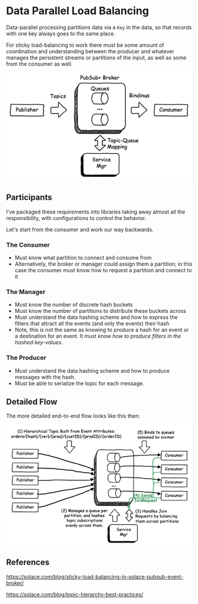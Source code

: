# Data Parallel Load Balancing

Data-parallel processing partitions data via a `Key` in the data, 
so that records with one key always goes to the same place.

For sticky load-balancing to work there must be some amount of coordination and understanding 
between the producer and whatever manages the persistent streams or partitions of the input, 
as well as some from the consumer as well.

![QK Flow](resources/QK_Flow.png)

## Participants 

I've packaged these requirements into libraries taking away almost all the responsibility, with 
configurations to control the behavior.

Let's start from the consumer and work our way backwards.

### The Consumer
- Must know what partition to connect and consume from
- Alternatively, the broker or manager could assign them a partition; in this case the consumer must 
know how to request a partition and connect to it

### The Manager
- Must know the number of discrete hash buckets
- Must know the number of partitions to distribute these buckets across
- Must understand the data hashing scheme and how to express the filters that attract all the events 
(and only the events) their hash
- Note, this is not the same as knowing to produce a hash for an event or a destination for an event. 
It must know *how to produce filters in the hashed key-values*.

### The Producer
- Must understand the data hashing scheme and how to produce messages with the hash.
- Must be able to serialize the topic for each message.
 
## Detailed Flow

The more detailed end-to-end flow looks like this then:

![QK Flow](resources/QK_Flow_Annotated.png)

## References

https://solace.com/blog/sticky-load-balancing-in-solace-pubsub-event-broker/

https://solace.com/blog/topic-hierarchy-best-practices/


